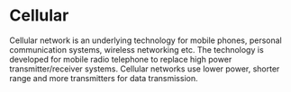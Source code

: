 # Cellular

Cellular network is an underlying technology for mobile phones, personal communication systems, wireless networking etc. The technology is developed for mobile radio telephone to replace high power transmitter/receiver systems. Cellular networks use lower power, shorter range and more transmitters for data transmission.